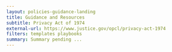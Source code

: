 ```yaml
---
layout: policies-guidance-landing
title: Guidance and Resources
subtitle: Privacy Act of 1974
external-url: https://www.justice.gov/opcl/privacy-act-1974
filters: templates playbooks
summary: Summary pending ...
---
```


